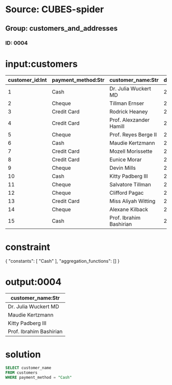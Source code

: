 # Source: CUBES-spider
## Group: customers_and_addresses
### ID: 0004

# input:customers

| customer_id:Int | payment_method:Str | customer_name:Str | date_became_customer:Str | other_customer_details:Str |
|---|---|---|---|---|
| 1 | Cash | Dr. Julia Wuckert MD | 2018-03-01 23:20:10 | nan |
| 2 | Cheque | Tillman Ernser | 2018-02-28 11:37:44 | nan |
| 3 | Credit Card | Rodrick Heaney | 2018-03-09 17:41:58 | nan |
| 4 | Credit Card | Prof. Alexzander Hamill | 2018-02-24 00:20:18 | VIP |
| 5 | Cheque | Prof. Reyes Berge II | 2018-03-07 18:05:11 | nan |
| 6 | Cash | Maudie Kertzmann | 2018-02-26 11:57:47 | nan |
| 7 | Credit Card | Mozell Morissette | 2018-02-25 13:15:04 | VIP |
| 8 | Credit Card | Eunice Morar | 2018-03-21 01:01:04 | nan |
| 9 | Cheque | Devin Mills | 2018-03-05 16:52:51 | nan |
| 10 | Cash | Kitty Padberg III | 2018-03-22 18:09:09 | nan |
| 11 | Cheque | Salvatore Tillman | 2018-03-04 00:17:48 | nan |
| 12 | Cheque | Clifford Pagac | 2018-02-24 10:24:23 | nan |
| 13 | Credit Card | Miss Aliyah Witting | 2018-03-05 07:19:45 | nan |
| 14 | Cheque | Alexane Kilback | 2018-03-08 01:17:31 | nan |
| 15 | Cash | Prof. Ibrahim Bashirian | 2018-03-15 02:54:27 | nan |

# constraint

{
  "constants": [
    "Cash"
  ],
  "aggregation_functions": []
}

# output:0004

| customer_name:Str |
|---|
| Dr. Julia Wuckert MD |
| Maudie Kertzmann |
| Kitty Padberg III |
| Prof. Ibrahim Bashirian |

# solution

```sql
SELECT customer_name
FROM customers
WHERE payment_method = "Cash"
```
